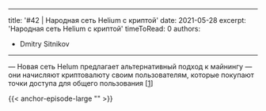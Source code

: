 
---
title: '#42 | Народная сеть Helium c криптой'
date: 2021-05-28
excerpt: 'Народная сеть Helium c криптой'
timeToRead: 0
authors:
  - Dmitry Sitnikov
---

— Новая сеть Helum предлагает альтернативный подход к майнингу — они начисляют криптовалюту своим пользователям, которые покупают точки доступа для общего пользования [[1](https://docs.helium.com)]

{{< anchor-episode-large "" >}}
